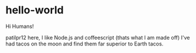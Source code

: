 # hello-world

Hi Humans!

patilpr12 here, I like Node.js and coffeescript (thats what I am made off)
I've had tacos on the moon and find them far superior to Earth tacos.
